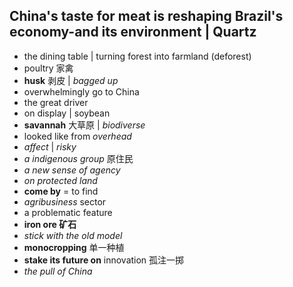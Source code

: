 ## China's taste for meat is reshaping Brazil's economy-and its environment | Quartz 

* the dining table | turning forest into farmland (deforest)
* poultry 家禽
* **husk** 剥皮 | *bagged up*
* overwhelmingly go to China
* the great driver
* on display | soybean
* **savannah** 大草原 | *biodiverse*
* looked like from *overhead*
* *affect* | *risky*
* *a indigenous group* 原住民
* *a new sense of agency*
* *on protected land*
* **come by** = to find
* *agribusiness* sector
* a problematic feature
* **iron ore 矿石**
* *stick with the old model*
* **monocropping** 单一种植
* **stake its future on** innovation 孤注一掷
* *the pull of China*